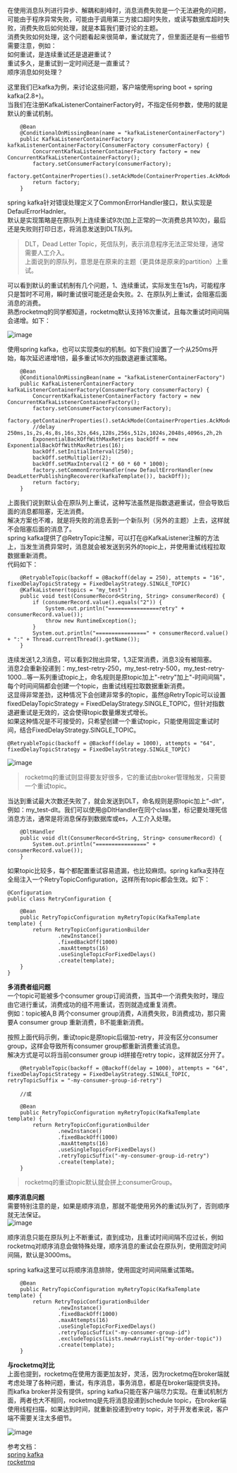 在使用消息队列进行异步、解耦和削峰时，消息消费失败是一个无法避免的问题，可能由于程序异常失败，可能由于调用第三方接口超时失败，或读写数据库超时失败，消费失败后如何处理，就是本篇我们要讨论的主题。     
消费失败如何处理，这个问题看起来很简单，重试就完了，但里面还是有一些细节需要注意，例如：   
如何重试，是连续重试还是退避重试？    
重试多久，是重试到一定时间还是一直重试？    
顺序消息如何处理？   

这里我们已kafka为例，来讨论这些问题，客户端使用spring boot + spring kafka(2.8+)。    
当我们在注册KafkaListenerContainerFactory时，不指定任何参数，使用的就是默认的重试机制。     
```
	@Bean
	@ConditionalOnMissingBean(name = "kafkaListenerContainerFactory")
	public KafkaListenerContainerFactory kafkaListenerContainerFactory(ConsumerFactory consumerFactory) {
		ConcurrentKafkaListenerContainerFactory factory = new ConcurrentKafkaListenerContainerFactory();
		factory.setConsumerFactory(consumerFactory);
		factory.getContainerProperties().setAckMode(ContainerProperties.AckMode.RECORD);		
		return factory;
	}
```
spring kafka针对错误处理定义了CommonErrorHandler接口，默认实现是DefaulErrorHadnler。   
默认是实现策略是在原队列上连续重试9次(加上正常的一次消费总共10次)，最后还是失败则打印日志，将消息发送到DLT队列。   
> DLT，Dead Letter Topic，死信队列，表示消息程序无法正常处理，通常需要人工介入。    
> 上面说到的原队列，意思是在原来的主题（更具体是原来的partition）上重试。   

可以看到默认的重试机制有几个问题，1、连续重试，实际发生在1s内，可能程序只是暂时不可用，瞬时重试很可能还是会失败。2、在原队列上重试，会阻塞后面消息的消费。    
熟悉rocketmq的同学都知道，rocketmq默认支持16次重试，且每次重试时间间隔会递增。如下：  

![image](1)   

使用spring kafka，也可以实现类似的机制。如下我们设置了一个从250ms开始，每次延迟递增1倍，最多重试16次的指数退避重试策略。   
```
	@Bean
	@ConditionalOnMissingBean(name = "kafkaListenerContainerFactory")
	public KafkaListenerContainerFactory kafkaListenerContainerFactory(ConsumerFactory consumerFactory) {
		ConcurrentKafkaListenerContainerFactory factory = new ConcurrentKafkaListenerContainerFactory();
		factory.setConsumerFactory(consumerFactory);
		factory.getContainerProperties().setAckMode(ContainerProperties.AckMode.RECORD);
		//delay 250ms,1s,2s,4s,8s,16s,32s,64s,128s,256s,512s,1024s,2048s,4096s,2h,2h
		ExponentialBackOffWithMaxRetries backOff = new ExponentialBackOffWithMaxRetries(16);
		backOff.setInitialInterval(250);
		backOff.setMultiplier(2);
		backOff.setMaxInterval(2 * 60 * 60 * 1000);
		factory.setCommonErrorHandler(new DefaultErrorHandler(new DeadLetterPublishingRecoverer(kafkaTemplate()), backOff));
		return factory;
	}
```

上面我们说到默认会在原队列上重试，这种写法虽然是指数退避重试，但会导致后面的消息都阻塞，无法消费。   
解决方案也不难，就是将失败的消息丢到一个新队列（另外的主题）上去，这样就不会阻塞后面的消息了。   
spring kafka提供了@RetryTopic注解，可以打在@KafkaListener注解的方法上，当发生消费异常时，消息就会被发送到另外的topic上，并使用重试线程拉取数据重新消费。    
代码如下：   
```
	@RetryableTopic(backoff = @Backoff(delay = 250), attempts = "16", fixedDelayTopicStrategy = FixedDelayStrategy.SINGLE_TOPIC)
	@KafkaListener(topics = "my_test")
	public void test(ConsumerRecord<String, String> consumerRecord) {
		if (consumerRecord.value().equals("2")) {
			System.out.println("================retry" + consumerRecord.value());
			throw new RuntimeException();
		}
		System.out.println("================" + consumerRecord.value() + ":" + Thread.currentThread().getName());
	}
```
连续发送1,2,3消息，可以看到2抛出异常，1,3正常消费，消息3没有被阻塞。    
消息2会重新投递到：my_test-retry-250，my_test-retry-500，my_test-retry-1000...等一系列重试topic上，命名规则是原topic加上"-retry"加上"-时间间隔"，每个时间间隔都会创建一个topic，由重试线程拉取数据重新消费。   
这显得非常差劲，这种情况下会创建非常多的topic，虽然@RetryTopic可以设置fixedDelayTopicStrategy = FixedDelayStrategy.SINGLE_TOPIC，但针对指数退避重试是无效的，这会使得topic数量爆发式增长。   
如果这种情况是不可接受的，只希望创建一个重试topic，只能使用固定重试时间，结合FixedDelayStrategy.SINGLE_TOPIC。   
```
@RetryableTopic(backoff = @Backoff(delay = 1000), attempts = "64", fixedDelayTopicStrategy = FixedDelayStrategy.SINGLE_TOPIC)
```
![image](2)     

> rocketmq的重试则显得要友好很多，它的重试由broker管理触发，只需要一个重试topic。  

当达到重试最大次数还失败了，就会发送到DLT，命名规则是原topic加上“-dlt”，例如：my_test-dlt。我们可以使用@DltHandler在同个class里，标记要处理死信消息方法，通常是将消息保存到数据库或es，人工介入处理。    
```
	@DltHandler
	public void dlt(ConsumerRecord<String, String> consumerRecord) {
		System.out.println("================" + consumerRecord.value());
	}
```

如果topic比较多，每个都配置重试容易遗漏，也比较麻烦。spring kafka支持在全局注入一个RetryTopicConfiguration，这样所有topic都会生效。如下：   
```
@Configuration
public class RetryConfiguration {

	@Bean
	public RetryTopicConfiguration myRetryTopic(KafkaTemplate template) {
		return RetryTopicConfigurationBuilder
				.newInstance()
				.fixedBackOff(1000)
				.maxAttempts(16)
				.useSingleTopicForFixedDelays()
				.create(template);
	}
}
```     

**多消费者组问题**    
一个topic可能被多个consumer group订阅消费，当其中一个消费失败时，理应由它进行重试，消费成功的组不用重试，否则就造成重复消费。   
例如：topic被A,B 两个consumer group消费，A消费失败，B消费成功，那只需要A consumer group 重新消费，B不能重新消费。    

按照上面代码示例，重试topic是原topic后缀加-retry，并没有区分consumer group，这样会导致所有consumer group都重新消费重试消息。   
解决方式是可以将当前consumer group id拼接在retry topic，这样就区分开了。   
```
    @RetryableTopic(backoff = @Backoff(delay = 1000), attempts = "64", fixedDelayTopicStrategy = FixedDelayStrategy.SINGLE_TOPIC, retryTopicSuffix = "-my-consumer-group-id-retry")
    
    //或

	@Bean
	public RetryTopicConfiguration myRetryTopic(KafkaTemplate template) {
		return RetryTopicConfigurationBuilder
				.newInstance()
				.fixedBackOff(1000)
				.maxAttempts(16)
				.useSingleTopicForFixedDelays()
				.retryTopicSuffix("-my-consumer-group-id-retry")
				.create(template);
	}
```
> rocketmq的重试topic默认就会拼上consumerGroup。

**顺序消息问题**     
需要特别注意的是，如果是顺序消息，那就不能使用另外的重试队列了，否则顺序就无法保证。   
![image](3)    

顺序消息只能在原队列上不断重试，直到成功，且重试时间间隔不应过长，例如rocketmq对顺序消息会做特殊处理，顺序消息的重试会在原队列，使用固定时间间隔，默认是3000ms。  

spring kafka这里可以将顺序消息排除，使用固定时间间隔重试策略。       
```
	@Bean
	public RetryTopicConfiguration myRetryTopic(KafkaTemplate template) {
		return RetryTopicConfigurationBuilder
				.newInstance()
				.fixedBackOff(1000)
				.maxAttempts(16)
				.useSingleTopicForFixedDelays()
				.retryTopicSuffix("-my-consumer-group-id")
				.excludeTopics(Lists.newArrayList("my-order-topic"))
				.create(template);
	}
```

**与rocketmq对比**    
上面也提到，rocketmq在使用方面更加友好，灵活，因为rocketmq在broker端就考虑处理了各种问题，重试，有序消息，事务消息，都是在broker端提供支持。而kafka broker并没有提供，spring kafka只能在客户端尽力实现。在重试机制方面，两者也大不相同，rocketmq是先将消息投递到schedule topic，在broker端使用线程扫描，如果达到时间，就重新投递到retry topic，对于开发者来说，客户端不需要关注太多细节。   

![image](4)      

 
参考文档：  
[spring kafka](https://docs.spring.io/spring-kafka/reference/retrytopic.html)   
[rocketmq](https://rocketmq.apache.org/zh/docs/featureBehavior/10consumerretrypolicy)   


